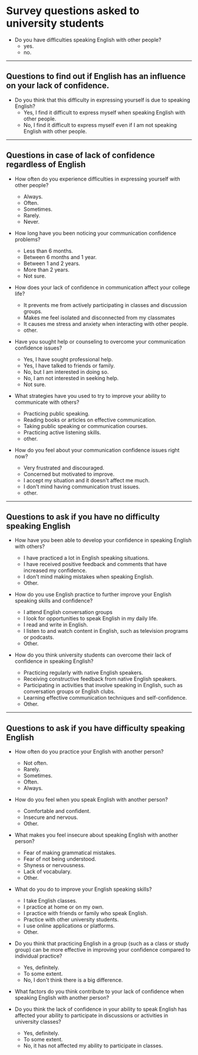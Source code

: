 # Survey questions asked to university students

- Do you have difficulties speaking English with other people?
    - yes.
    - no.

__________________________________________________________________________
## Questions to find out if English has an influence on your lack of confidence.

- Do you think that this difficulty in expressing yourself is due to speaking English?
    - Yes, I find it difficult to express myself when speaking English with other people.
    - No, I find it difficult to express myself even if I am not speaking English with other people.

__________________________________________________________________________
## Questions in case of lack of confidence regardless of English

- How often do you experience difficulties in expressing yourself with other people?
    - Always.
    - Often.
    - Sometimes.
    - Rarely.
    - Never.

- How long have you been noticing your communication confidence problems?
    - Less than 6 months.
    - Between 6 months and 1 year.
    - Between 1 and 2 years.
    - More than 2 years.
    - Not sure.

- How does your lack of confidence in communication affect your college life?
    - It prevents me from actively participating in classes and discussion groups.
    - Makes me feel isolated and disconnected from my classmates
    - It causes me stress and anxiety when interacting with other people.
    - other.

- Have you sought help or counseling to overcome your communication confidence issues?
    - Yes, I have sought professional help.
    - Yes, I have talked to friends or family.
    - No, but I am interested in doing so.
    - No, I am not interested in seeking help.
    - Not sure.

- What strategies have you used to try to improve your ability to communicate with others?
    - Practicing public speaking.
    - Reading books or articles on effective communication.
    - Taking public speaking or communication courses.
    - Practicing active listening skills.
    - other.

- How do you feel about your communication confidence issues right now?
    - Very frustrated and discouraged.
    - Concerned but motivated to improve.
    - I accept my situation and it doesn't affect me much.
    - I don't mind having communication trust issues.
    - other.

__________________________________________________________________________
## Questions to ask if you have no difficulty speaking English

- How have you been able to develop your confidence in speaking English with others?
    - I have practiced a lot in English speaking situations.
    - I have received positive feedback and comments that have increased my confidence.
    - I don't mind making mistakes when speaking English.
    - Other.

- How do you use English practice to further improve your English speaking skills and confidence?
    - I attend English conversation groups
    - I look for opportunities to speak English in my daily life.
    - I read and write in English.
    - I listen to and watch content in English, such as television programs or podcasts.
    - Other.

- How do you think university students can overcome their lack of confidence in speaking English?
    - Practicing regularly with native English speakers.
    - Receiving constructive feedback from native English speakers.
    - Participating in activities that involve speaking in English, such as conversation groups or English clubs.
    - Learning effective communication techniques and self-confidence.
    - Other.

__________________________________________________________________________
## Questions to ask if you have difficulty speaking English

- How often do you practice your English with another person?
    - Not often.
    - Rarely.
    - Sometimes.
    - Often.
    - Always.

- How do you feel when you speak English with another person?
    - Comfortable and confident.
    - Insecure and nervous.
    - Other.

- What makes you feel insecure about speaking English with another person?
    - Fear of making grammatical mistakes.
    - Fear of not being understood.
    - Shyness or nervousness.
    - Lack of vocabulary.
    - Other.

- What do you do to improve your English speaking skills?
    - I take English classes.
    - I practice at home or on my own.
    - I practice with friends or family who speak English.
    - Practice with other university students.
    - I use online applications or platforms.
    - Other.

- Do you think that practicing English in a group (such as a class or study group) can be more effective in improving your confidence compared to individual practice?
    - Yes, definitely.
    - To some extent.
    - No, I don't think there is a big difference.

- What factors do you think contribute to your lack of confidence when speaking English with another person?

- Do you think the lack of confidence in your ability to speak English has affected your ability to participate in discussions or activities in university classes?
    - Yes, definitely.
    - To some extent.
    - No, it has not affected my ability to participate in classes.